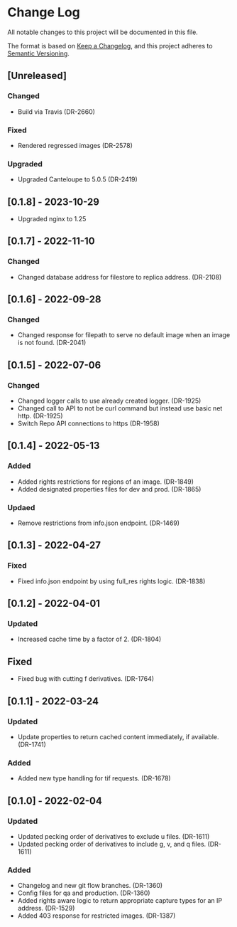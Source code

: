 # Change Log
All notable changes to this project will be documented in this file.

The format is based on [Keep a Changelog](https://keepachangelog.com/en/1.0.0/),
and this project adheres to [Semantic Versioning](https://semver.org/spec/v2.0.0.html).

## [Unreleased]

### Changed
- Build via Travis (DR-2660)

### Fixed
- Rendered regressed images (DR-2578)

### Upgraded
- Upgraded Canteloupe to 5.0.5 (DR-2419)

## [0.1.8] - 2023-10-29
- Upgraded nginx to 1.25

## [0.1.7] - 2022-11-10

### Changed
- Changed database address for filestore to replica address. (DR-2108)

## [0.1.6] - 2022-09-28

### Changed
- Changed response for filepath to serve no default image when an image is not found. (DR-2041)

## [0.1.5] - 2022-07-06

### Changed
- Changed logger calls to use already created logger. (DR-1925)
- Changed call to API to not be curl command but instead use basic net http. (DR-1925)
- Switch Repo API connections to https (DR-1958)

## [0.1.4] - 2022-05-13

### Added
- Added rights restrictions for regions of an image. (DR-1849)
- Added designated properties files for dev and prod. (DR-1865)

### Updaed
- Remove restrictions from info.json endpoint. (DR-1469)

## [0.1.3] - 2022-04-27

### Fixed
- Fixed info.json endpoint by using full_res rights logic. (DR-1838)

## [0.1.2] - 2022-04-01

### Updated
- Increased cache time by a factor of 2. (DR-1804)

## Fixed
- Fixed bug with cutting f derivatives. (DR-1764)

## [0.1.1] - 2022-03-24

### Updated
- Update properties to return cached content immediately, if available. (DR-1741)

### Added
- Added new type handling for tif requests. (DR-1678)

## [0.1.0] - 2022-02-04

### Updated
- Updated pecking order of derivatives to exclude u files. (DR-1611) 
- Updated pecking order of derivatives to include g, v, and q files. (DR-1611) 

### Added
- Changelog and new git flow branches. (DR-1360)
- Config files for qa and production. (DR-1360)
- Added rights aware logic to return appropriate capture types for an IP address. (DR-1529)
- Added 403 response for restricted images. (DR-1387)
